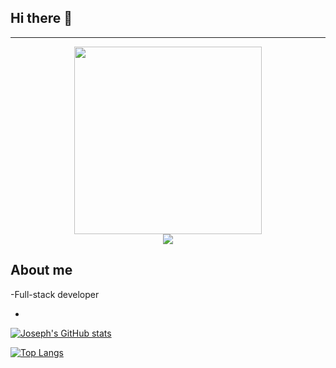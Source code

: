 ## Hi there 👋

---

<div id="header" align="center">
<img src="https://media.giphy.com/media/2IudUHdI075HL02Pkk/giphy.gif" width="300" />

<div id="badges">
    <a href="https://www.linkedin.com/in/mr-joseph-lara/">
    <img src="https://img.shields.io/badge/LinkedIn-blue?logo=linkedin&logoColor=white&style=for-the-badge" />
    </a>

</div>
    <img src="https://komarev.com/ghpvc/?username=jlara65&style=flat-square&color=blue" alt=""/>

</div>

## About me

-Full-stack developer

-

[![Joseph's GitHub stats](https://github-readme-stats.vercel.app/api?username=jlara65&theme=transparent)](https://github.com/jlara65)

[![Top Langs](https://github-readme-stats.vercel.app/api/top-langs/?username=jlara65)](https://github.com/jlara65)

